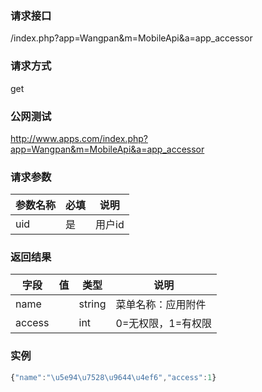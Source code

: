 ### **请求接口**
/index.php?app=Wangpan&m=MobileApi&a=app_accessor

### **请求方式**
get

### **公网测试**
http://www.apps.com/index.php?app=Wangpan&m=MobileApi&a=app_accessor

### **请求参数**

| 参数名称  |必填|     说明      |
|------|-----|------|
| uid  |  是 |   用户id   |


### **返回结果**
|字段       |值             |类型    |说明           |
| --------- |--------      |--------|--------       |
|name   |              |string|菜单名称：应用附件|
|access|              |int |0=无权限，1=有权限|
### 实例

``` javascript
{"name":"\u5e94\u7528\u9644\u4ef6","access":1}